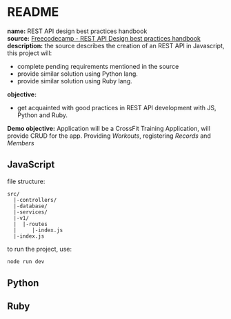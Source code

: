# README
**name:** REST API design best practices handbook   
**source:** [Freecodecamp - REST API Design best practices handbook](https://www.freecodecamp.org/news/rest-api-design-best-practices-build-a-rest-api#name-resources-in-plural)   
**description:** the source describes the creation of an REST API in Javascript, this project will:   
- complete pending requirements mentioned in the source   
- provide similar solution using Python lang.   
- provide similar solution using Ruby lang.   

**objective:** 
- get acquainted with good practices in REST API development with JS, Python and Ruby.   

**Demo objective:**
Application will be a CrossFit Training Application, will provide CRUD for the app. Providing *Workouts*, registering *Records* and *Members*

## JavaScript
file structure:
```
src/
  |-controllers/
  |-database/
  |-services/
  |-v1/
  |  |-routes
  |     |-index.js
  |-index.js
  ```

to run the project, use:
```bash
node run dev
```

## Python

## Ruby

